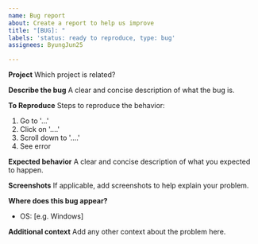 ```yaml
---
name: Bug report
about: Create a report to help us improve
title: "[BUG]: "
labels: 'status: ready to reproduce, type: bug'
assignees: ByungJun25

---
```

**Project**
Which project is related?

**Describe the bug**
A clear and concise description of what the bug is.

**To Reproduce**
Steps to reproduce the behavior:
1. Go to '...'
2. Click on '....'
3. Scroll down to '....'
4. See error

**Expected behavior**
A clear and concise description of what you expected to happen.

**Screenshots**
If applicable, add screenshots to help explain your problem.

**Where does this bug appear?**
 - OS: [e.g. Windows]

**Additional context**
Add any other context about the problem here.
